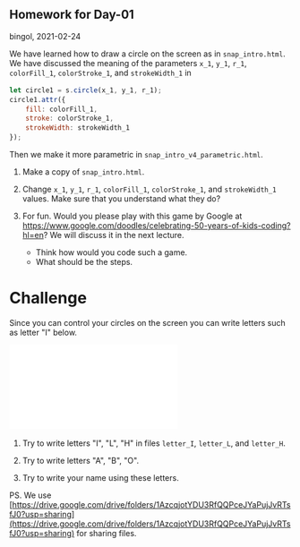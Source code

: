 Homework for Day-01
---
bingol, 2021-02-24

We have learned how to draw a circle on the screen as in `snap_intro.html`. 
We have discussed the meaning of the parameters 
`x_1`, `y_1`, `r_1`, `colorFill_1`, `colorStroke_1`, and `strokeWidth_1`
in

```javascript
let circle1 = s.circle(x_1, y_1, r_1);
circle1.attr({
    fill: colorFill_1,
    stroke: colorStroke_1,
    strokeWidth: strokeWidth_1
});
```

Then we make it more parametric in `snap_intro_v4_parametric.html`.


1. Make a copy of `snap_intro.html`.

1. Change `x_1`, `y_1`, `r_1`, `colorFill_1`, `colorStroke_1`, and `strokeWidth_1` values.
Make sure that you understand what they do?
   


1. For fun.
   Would you please play with this game by Google
   at https://www.google.com/doodles/celebrating-50-years-of-kids-coding?hl=en?
   We will discuss it in the next lecture.
    - Think how would you code such a game.
    - What should be the steps.


# Challenge

Since you can control your circles on the screen you can write letters such as letter "I" below. 

![aa](z-homework-day-01-letter_I.pdf)

1. Try to write letters "I", "L", "H" in files `letter_I`, `letter_L`, and `letter_H`.

1. Try to write letters "A", "B", "O".

1. Try to write your name using these letters.


PS. We use 
[https://drive.google.com/drive/folders/1AzcqjotYDU3RfQQPceJYaPujJvRTsfJ0?usp=sharing](https://drive.google.com/drive/folders/1AzcqjotYDU3RfQQPceJYaPujJvRTsfJ0?usp=sharing) 
for sharing files.
